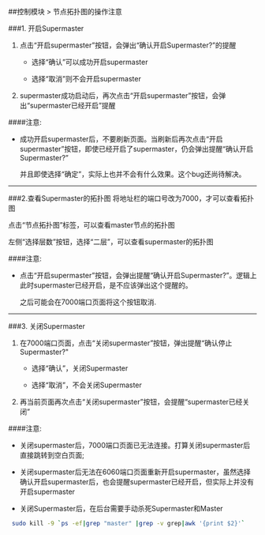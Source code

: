 ##控制模块 > 节点拓扑图的操作注意

###1. 开启Supermaster
 1. 点击“开启supermaster”按钮，会弹出“确认开启Supermaster?”的提醒
   
    * 选择“确认”可以成功开启supermaster
   
    * 选择“取消”则不会开启supermaster
   
 2. supermaster成功启动后，再次点击“开启supermaster”按钮，会弹出“supermaster已经开启”提醒
   
####注意:
 * 成功开启supermaster后，不要刷新页面。当刷新后再次点击“开启supermaster”按钮，即使已经开启了supermaster，仍会弹出提醒“确认开启Supermaster?”
    
    并且即使选择“确定”，实际上也并不会有什么效果。这个bug还尚待解决。
    
***
###2.查看Supermaster的拓扑图
将地址栏的端口号改为7000，才可以查看拓扑图

点击“节点拓扑图”标签，可以查看master节点的拓扑图

左侧“选择层数”按钮，选择“二层”，可以查看supermaster的拓扑图

####注意:
 * 点击“开启supermaster”按钮，会弹出提醒“确认开启Supermaster?”。逻辑上此时supermaster已经开启，是不应该弹出这个提醒的。
  
   之后可能会在7000端口页面将这个按钮取消. 
***
###3. 关闭Supermaster
 1. 在7000端口页面，点击“关闭supermaster”按钮，弹出提醒“确认停止Supermaster?" 
 
    * 选择“确认”，关闭Supermaster
    
    * 选择“取消”，不会关闭Supermaster
 2. 再当前页面再次点击“关闭supermaster”按钮，会提醒“supermaster已经关闭”
 
####注意:
 * 关闭supermaster后，7000端口页面已无法连接。打算关闭supermaster后直接跳转到空白页面;
 
 * 关闭supermaster后无法在6060端口页面重新开启supermaster，虽然选择确认开启supermaster后，也会提醒supermaster已经开启，但实际上并没有开启supermaster
 
 * 关闭Supermaster后，在后台需要手动杀死Supermaster和Master
  ```bash
   sudo kill -9 `ps -ef|grep "master" |grep -v grep|awk '{print $2}'`
  ```